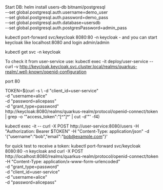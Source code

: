 Start DB:
helm install users-db bitnami/postgresql \
 --set global.postgresql.auth.username=demo_user \
 --set global.postgresql.auth.password=demo_pass \
 --set global.postgresql.auth.database=usersdb \
 --set global.postgresql.auth.postgresPassword=admin_pass

kubectl port-forward svc/keycloak 8080:80 -n keycloak - and you can start keycloak like localhost:8080 and login admin/admin

kubectl get svc -n keycloak

To check it from user-service use: kubectl exec -it deploy/user-service -- curl -v http://keycloak.keycloak.svc.cluster.local/realms/quarkus-realm/.well-known/openid-configuration

port 80

TOKEN=$(curl -s \ -d "client_id=user-service" \
 -d "username=alice" \
 -d "password=alicepass" \
 -d "grant_type=password" \
 http://keycloak:8080/realms/quarkus-realm/protocol/openid-connect/token \
 | grep -o '"access_token":"[^"]\*' | cut -d'"' -f4)

kubectl exec -it <user-service-pod> -- curl -X POST http://user-service:8080/users -H "Authorization: Bearer $TOKEN" -H "Content-Type: application/json" -d '{"username":"bob","email":"bob@example.com"}'

for quick test to receive a token:
kubectl port-forward svc/keycloak 8080:80 -n keycloak
and
curl -X POST \
 http://localhost:8080/realms/quarkus-realm/protocol/openid-connect/token \
 -H "Content-Type: application/x-www-form-urlencoded" \
 -d "grant_type=password" \
 -d "client_id=user-service" \
 -d "username=alice" \
 -d "password=alicepass"
